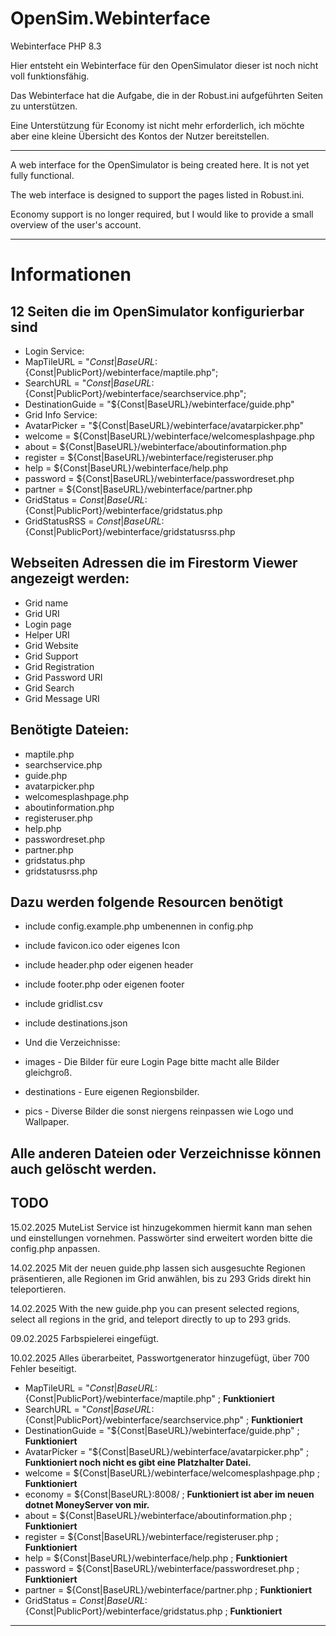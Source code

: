 # OpenSim.Webinterface
Webinterface PHP 8.3

Hier entsteht ein Webinterface für den OpenSimulator dieser ist noch nicht voll funktionsfähig.

Das Webinterface hat die Aufgabe, die in der Robust.ini aufgeführten Seiten zu unterstützen.

Eine Unterstützung für Economy ist nicht mehr erforderlich, ich möchte aber eine kleine Übersicht des Kontos der Nutzer bereitstellen.

---

A web interface for the OpenSimulator is being created here. It is not yet fully functional.

The web interface is designed to support the pages listed in Robust.ini.

Economy support is no longer required, but I would like to provide a small overview of the user's account.

---

# Informationen

## 12 Seiten die im OpenSimulator konfigurierbar sind	

* Login Service:	
* MapTileURL = "${Const|BaseURL}:${Const|PublicPort}/webinterface/maptile.php";	
* SearchURL = "${Const|BaseURL}:${Const|PublicPort}/webinterface/searchservice.php";	
* DestinationGuide = "${Const|BaseURL}/webinterface/guide.php"	
* Grid Info Service:	
* AvatarPicker = "${Const|BaseURL}/webinterface/avatarpicker.php"	
* welcome = ${Const|BaseURL}/webinterface/welcomesplashpage.php	
* about = ${Const|BaseURL}/webinterface/aboutinformation.php	
* register = ${Const|BaseURL}/webinterface/registeruser.php	
* help = ${Const|BaseURL}/webinterface/help.php	
* password = ${Const|BaseURL}/webinterface/passwordreset.php	
* partner = ${Const|BaseURL}/webinterface/partner.php	
* GridStatus = ${Const|BaseURL}:${Const|PublicPort}/webinterface/gridstatus.php	
* GridStatusRSS = ${Const|BaseURL}:${Const|PublicPort}/webinterface/gridstatusrss.php	

## Webseiten Adressen die im Firestorm Viewer angezeigt werden:	
* Grid name	
* Grid URI	
* Login page	
* Helper URI	
* Grid Website	
* Grid Support	
* Grid Registration	
* Grid Password URI	
* Grid Search	
* Grid Message URI	

## Benötigte Dateien:	
* maptile.php	
* searchservice.php	
* guide.php	
* avatarpicker.php	
* welcomesplashpage.php	
* aboutinformation.php	
* registeruser.php	
* help.php	
* passwordreset.php	
* partner.php	
* gridstatus.php	
* gridstatusrss.php	

## Dazu werden folgende Resourcen benötigt	
* include	config.example.php umbenennen in config.php
* include	favicon.ico oder eigenes Icon
* include	header.php oder eigenen header
* include	footer.php oder eigenen footer
* include	gridlist.csv
* include	destinations.json

* Und die Verzeichnisse:	
* images - Die Bilder für eure Login Page bitte macht alle Bilder gleichgroß.	
* destinations - Eure eigenen Regionsbilder.	
* pics - Diverse Bilder die sonst niergens reinpassen wie Logo und Wallpaper.	

Alle anderen Dateien oder Verzeichnisse können auch gelöscht werden.	
---

## TODO

15.02.2025 MuteList Service ist hinzugekommen hiermit kann man sehen und einstellungen vornehmen. Passwörter sind erweitert worden bitte die config.php anpassen.

14.02.2025 Mit der neuen guide.php lassen sich ausgesuchte Regionen präsentieren, alle Regionen im Grid anwählen, bis zu 293 Grids direkt hin teleportieren.

14.02.2025 With the new guide.php you can present selected regions, select all regions in the grid, and teleport directly to up to 293 grids.

09.02.2025 Farbspielerei eingefügt.

10.02.2025 Alles überarbeitet, Passwortgenerator hinzugefügt, über 700 Fehler beseitigt.

* MapTileURL = "${Const|BaseURL}:${Const|PublicPort}/webinterface/maptile.php" ; **Funktioniert**
* SearchURL = "${Const|BaseURL}:${Const|PublicPort}/webinterface/searchservice.php" ; **Funktioniert**
* DestinationGuide = "${Const|BaseURL}/webinterface/guide.php" ; **Funktioniert**
* AvatarPicker = "${Const|BaseURL}/webinterface/avatarpicker.php" ; **Funktioniert noch nicht es gibt eine Platzhalter Datei.**
* welcome = ${Const|BaseURL}/webinterface/welcomesplashpage.php ; **Funktioniert**
* economy = ${Const|BaseURL}:8008/ ; **Funktioniert ist aber im neuen dotnet MoneyServer von mir.**
* about = ${Const|BaseURL}/webinterface/aboutinformation.php ; **Funktioniert**
* register = ${Const|BaseURL}/webinterface/registeruser.php ; **Funktioniert**
* help = ${Const|BaseURL}/webinterface/help.php ; **Funktioniert**
* password = ${Const|BaseURL}/webinterface/passwordreset.php ; **Funktioniert**
* partner = ${Const|BaseURL}/webinterface/partner.php ; **Funktioniert**
* GridStatus = ${Const|BaseURL}:${Const|PublicPort}/webinterface/gridstatus.php ; **Funktioniert**

---

